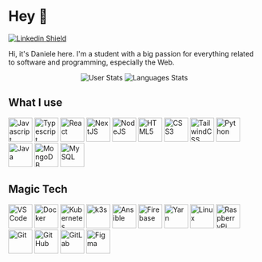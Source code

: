 # Hey 👋

<a href="https://it.linkedin.com/in/daniele-luisetto-680054253" title="Linkedin Profile">
  <img src="https://img.shields.io/badge/Linkedin-Daniele%20Luisetto-blue?logo=linkedin&logoColor=white" alt="Linkedin Shield"/>
</a>


Hi, it's Daniele here. I'm a student with a big passion for everything related to software and programming, especially the Web.

<div align="center">
  <img align="top" src="https://github-readme-stats.vercel.app/api?username=dan5py&show_icons=true&title_color=ffffff&icon_color=34abeb&text_color=daf7dc&bg_color=151515" alt="User Stats"/>
  <img align="top" src="https://github-readme-stats.vercel.app/api/top-langs/?username=dan5py&layout=compact&show_icons=true&title_color=ffffff&icon_color=34abeb&text_color=daf7dc&bg_color=151515" alt="Languages Stats"/>
</div>


## What I use

<div>
  <img width="48" height="48" src="https://cdn.jsdelivr.net/gh/devicons/devicon/icons/javascript/javascript-original.svg" alt="Javascript" title="Javascript 🤩"/>
  <img width="48" height="48" src="https://cdn.jsdelivr.net/gh/devicons/devicon/icons/typescript/typescript-original.svg" alt="Typescript" title="Typescript 😎"/>
  <img width="48" height="48" src="https://cdn.jsdelivr.net/gh/devicons/devicon/icons/react/react-original.svg" alt="React" title="React"/>
  <img width="48" height="48" src="https://cdn.jsdelivr.net/gh/devicons/devicon/icons/nextjs/nextjs-original.svg" alt="NextJS" title="NextJS"/>
  <img width="48" height="48" src="https://cdn.jsdelivr.net/gh/devicons/devicon/icons/nodejs/nodejs-original.svg" alt="NodeJS" title="NodeJS"/>
  <img width="48" height="48" src="https://cdn.jsdelivr.net/gh/devicons/devicon/icons/html5/html5-original.svg" alt="HTML5" title="HTML5"/>
  <img width="48" height="48" src="https://cdn.jsdelivr.net/gh/devicons/devicon/icons/css3/css3-original.svg" alt="CSS3" title="CSS3"/>
  <img width="48" height="48" src="https://cdn.jsdelivr.net/gh/devicons/devicon/icons/tailwindcss/tailwindcss-plain.svg" alt="TailwindCSS" title="TailwindCSS"/>
  <img width="48" height="48" src="https://cdn.jsdelivr.net/gh/devicons/devicon/icons/python/python-original.svg" alt="Python" title="Python"/>
  <img width="48" height="48" src="https://cdn.jsdelivr.net/gh/devicons/devicon/icons/java/java-original.svg" alt="Java" title="Java"/>
  <img width="48" height="48" src="https://cdn.jsdelivr.net/gh/devicons/devicon/icons/mongodb/mongodb-original.svg" alt="MongoDB" title="MongoDB"/>
  <img width="48" height="48" src="https://cdn.jsdelivr.net/gh/devicons/devicon/icons/mysql/mysql-original.svg" alt="MySQL" title="MySQL"/>          
</div>



## Magic Tech
<div>
  <img width="48" height="48" src="https://cdn.jsdelivr.net/gh/devicons/devicon/icons/vscode/vscode-original.svg" alt="VSCode" title="VSCode"/>
  <img width="48" height="48" src="https://cdn.jsdelivr.net/gh/devicons/devicon/icons/docker/docker-original.svg" alt="Docker" title="Docker"/>
  <img width="48" height="48" src="https://cdn.jsdelivr.net/gh/devicons/devicon/icons/kubernetes/kubernetes-plain.svg" alt="Kubernetes" title="Kubernetes"/>
  <img width="48" height="48" src="https://cdn.jsdelivr.net/gh/devicons/devicon/icons/k3s/k3s-original-wordmark.svg" alt="k3s" title="k3s"/>
  <img width="48" height="48" src="https://cdn.jsdelivr.net/gh/devicons/devicon/icons/ansible/ansible-original.svg" alt="Ansible" title="Ansible"/>
  <img width="48" height="48" src="https://cdn.jsdelivr.net/gh/devicons/devicon/icons/firebase/firebase-plain.svg" alt="Firebase" title="Firebase"/>  
  <img width="48" height="48" src="https://cdn.jsdelivr.net/gh/devicons/devicon/icons/yarn/yarn-original.svg" alt="Yarn" title="Yarn"/>
  <img width="48" height="48" src="https://cdn.jsdelivr.net/gh/devicons/devicon/icons/linux/linux-original.svg" alt="Linux" title="Linux"/>
  <img width="48" height="48" src="https://cdn.jsdelivr.net/gh/devicons/devicon/icons/raspberrypi/raspberrypi-original.svg" alt="RaspberryPi" title="RaspberryPi"/>
  <img width="48" height="48" src="https://cdn.jsdelivr.net/gh/devicons/devicon/icons/git/git-original.svg" alt="Git" title="Git"/>
  <img width="48" height="48" src="https://cdn.jsdelivr.net/gh/devicons/devicon/icons/github/github-original.svg" alt="GitHub" title="GitHub"/>
  <img width="48" height="48" src="https://cdn.jsdelivr.net/gh/devicons/devicon/icons/gitlab/gitlab-original.svg" alt="GitLab" title="GitLab"/>
  <img width="48" height="48" src="https://cdn.jsdelivr.net/gh/devicons/devicon/icons/figma/figma-original.svg" alt="Figma" title="Figma"/>
<div>
